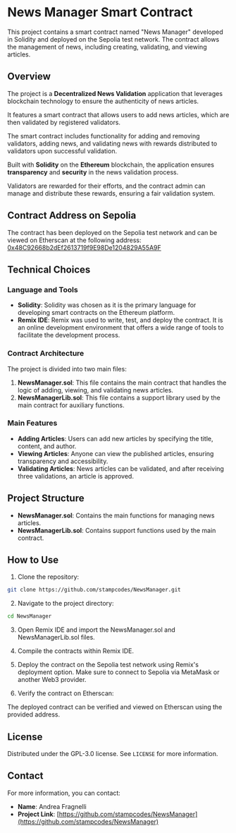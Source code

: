# News Manager Smart Contract

This project contains a smart contract named "News Manager" developed in Solidity and deployed on the Sepolia test network. The contract allows the management of news, including creating, validating, and viewing articles.

## Overview

The project is a **Decentralized News Validation** application that leverages blockchain technology to ensure the authenticity of news articles.

It features a smart contract that allows users to add news articles, which are then validated by registered validators.

The smart contract includes functionality for adding and removing validators, adding news, and validating news with rewards distributed to validators upon successful validation.

Built with **Solidity** on the **Ethereum** blockchain, the application ensures **transparency** and **security** in the news validation process.

Validators are rewarded for their efforts, and the contract admin can manage and distribute these rewards, ensuring a fair validation system.

## Contract Address on Sepolia

The contract has been deployed on the Sepolia test network and can be viewed on Etherscan at the following address: [0x48C92668b2dEf2613719f9E98De1204829A55A9F](https://sepolia.etherscan.io/address/0x48C92668b2dEf2613719f9E98De1204829A55A9F)

## Technical Choices

### Language and Tools

- **Solidity**: Solidity was chosen as it is the primary language for developing smart contracts on the Ethereum platform.
- **Remix IDE**: Remix was used to write, test, and deploy the contract. It is an online development environment that offers a wide range of tools to facilitate the development process.

### Contract Architecture

The project is divided into two main files:

1. **NewsManager.sol**: This file contains the main contract that handles the logic of adding, viewing, and validating news articles.
2. **NewsManagerLib.sol**: This file contains a support library used by the main contract for auxiliary functions.

### Main Features

- **Adding Articles**: Users can add new articles by specifying the title, content, and author.
- **Viewing Articles**: Anyone can view the published articles, ensuring transparency and accessibility.
- **Validating Articles**: News articles can be validated, and after receiving three validations, an article is approved.

## Project Structure

- **NewsManager.sol**: Contains the main functions for managing news articles.
- **NewsManagerLib.sol**: Contains support functions used by the main contract.

## How to Use

1. Clone the repository:

```sh
git clone https://github.com/stampcodes/NewsManager.git
```

2. Navigate to the project directory:

```sh
cd NewsManager
```

3. Open Remix IDE and import the NewsManager.sol and NewsManagerLib.sol files.

4. Compile the contracts within Remix IDE.

5. Deploy the contract on the Sepolia test network using Remix's deployment option. Make sure to connect to Sepolia via MetaMask or another Web3 provider.

6. Verify the contract on Etherscan:

The deployed contract can be verified and viewed on Etherscan using the provided address.

## License

Distributed under the GPL-3.0 license. See `LICENSE` for more information.

## Contact

For more information, you can contact:

- **Name**: Andrea Fragnelli
- **Project Link**: [https://github.com/stampcodes/NewsManager](https://github.com/stampcodes/NewsManager)
